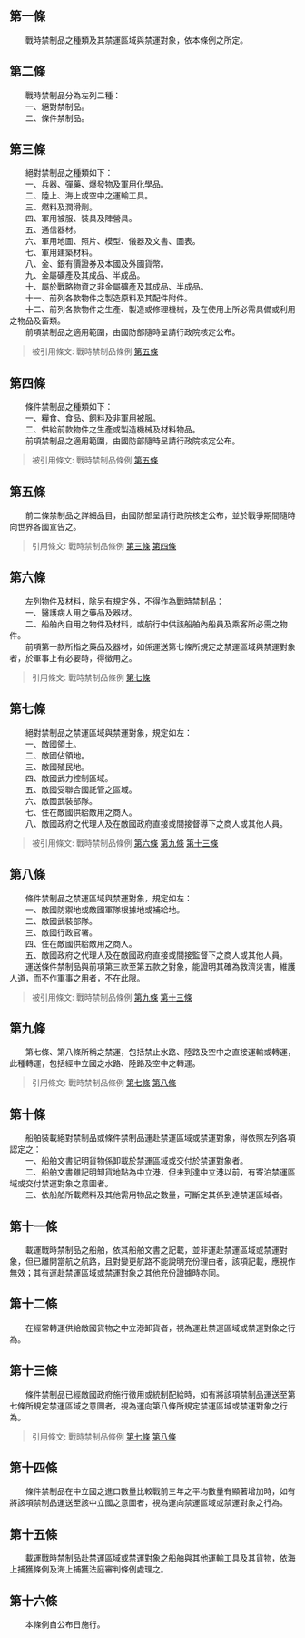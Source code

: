 第一條 
-------
　　戰時禁制品之種類及其禁運區域與禁運對象，依本條例之所定。  


第二條 
-------
　　戰時禁制品分為左列二種：  
　　一、絕對禁制品。  
　　二、條件禁制品。  


第三條 
-------
　　絕對禁制品之種類如下：  
　　一、兵器、彈藥、爆發物及軍用化學品。  
　　二、陸上、海上或空中之運輸工具。  
　　三、燃料及潤滑劑。  
　　四、軍用被服、裝具及陣營具。  
　　五、通信器材。  
　　六、軍用地圖、照片、模型、儀器及文書、圖表。  
　　七、軍用建築材料。  
　　八、金、銀有價證券及本國及外國貨幣。  
　　九、金屬礦產及其成品、半成品。  
　　十、屬於戰略物資之非金屬礦產及其成品、半成品。  
　　十一、前列各款物件之製造原料及其配件附件。  
　　十二、前列各款物件之生產、製造或修理機械，及在使用上所必需具備或利用之物品及畜類。  
　　前項禁制品之適用範圍，由國防部隨時呈請行政院核定公布。  
> 被引用條文: 戰時禁制品條例 [第五條](../../國防退輔/作戰訓練/戰時禁制品條例.md#第五條-)



第四條 
-------
　　條件禁制品之種類如下：  
　　一、糧食、食品、飼料及非軍用被服。  
　　二、供給前款物件之生產或製造機械及材料物品。  
　　前項禁制品之適用範圍，由國防部隨時呈請行政院核定公布。  
> 被引用條文: 戰時禁制品條例 [第五條](../../國防退輔/作戰訓練/戰時禁制品條例.md#第五條-)



第五條 
-------
　　前二條禁制品之詳細品目，由國防部呈請行政院核定公布，並於戰爭期間隨時向世界各國宣告之。  
> 引用條文: 戰時禁制品條例 [第三條](../../國防退輔/作戰訓練/戰時禁制品條例.md#第三條-) [第四條](../../國防退輔/作戰訓練/戰時禁制品條例.md#第四條-)



第六條 
-------
　　左列物件及材料，除另有規定外，不得作為戰時禁制品：  
　　一、醫護病人用之藥品及器材。  
　　二、船舶內自用之物件及材料，或航行中供該船舶內船員及乘客所必需之物件。  
　　前項第一款所指之藥品及器材，如係運送第七條所規定之禁運區域與禁運對象者，於軍事上有必要時，得徵用之。  
> 引用條文: 戰時禁制品條例 [第七條](../../國防退輔/作戰訓練/戰時禁制品條例.md#第七條-)



第七條 
-------
　　絕對禁制品之禁運區域與禁運對象，規定如左：  
　　一、敵國領土。  
　　二、敵國佔領地。  
　　三、敵國殖民地。  
　　四、敵國武力控制區域。  
　　五、敵國受聯合國託管之區域。  
　　六、敵國武裝部隊。  
　　七、住在敵國供給敵用之商人。  
　　八、敵國政府之代理人及在敵國政府直接或間接督導下之商人或其他人員。  
> 被引用條文: 戰時禁制品條例 [第六條](../../國防退輔/作戰訓練/戰時禁制品條例.md#第六條-) [第九條](../../國防退輔/作戰訓練/戰時禁制品條例.md#第九條-) [第十三條](../../國防退輔/作戰訓練/戰時禁制品條例.md#第十三條-)



第八條 
-------
　　條件禁制品之禁運區域與禁運對象，規定如左：  
　　一、敵國防禦地或敵國軍隊根據地或補給地。  
　　二、敵國武裝部隊。  
　　三、敵國行政官署。  
　　四、住在敵國供給敵用之商人。  
　　五、敵國政府之代理人及在敵國政府直接或間接監督下之商人或其他人員。  
　　運送條件禁制品與前項第三款至第五款之對象，能證明其確為救濟災害，維護人道，而不作軍事之用者，不在此限。  
> 被引用條文: 戰時禁制品條例 [第九條](../../國防退輔/作戰訓練/戰時禁制品條例.md#第九條-) [第十三條](../../國防退輔/作戰訓練/戰時禁制品條例.md#第十三條-)



第九條 
-------
　　第七條、第八條所稱之禁運，包括禁止水路、陸路及空中之直接運輸或轉運，此種轉運，包括經中立國之水路、陸路及空中之轉運。  
> 引用條文: 戰時禁制品條例 [第七條](../../國防退輔/作戰訓練/戰時禁制品條例.md#第七條-) [第八條](../../國防退輔/作戰訓練/戰時禁制品條例.md#第八條-)



第十條 
-------
　　船舶裝載絕對禁制品或條件禁制品運赴禁運區域或禁運對象，得依照左列各項認定之：  
　　一、船舶文書記明貨物係卸載於禁運區域或交付於禁運對象者。  
　　二、船舶文書雖記明卸貨地點為中立港，但未到達中立港以前，有寄泊禁運區域或交付禁運對象之意圖者。  
　　三、依船舶所載燃料及其他需用物品之數量，可斷定其係到達禁運區域者。  


第十一條 
---------
　　載運戰時禁制品之船舶，依其船舶文書之記載，並非運赴禁運區域或禁運對象，但已離開當航之航路，且對變更航路不能說明充份理由者，該項記載，應視作無效；其有運赴禁運區域或禁運對象之其他充份證據時亦同。  


第十二條 
---------
　　在經常轉運供給敵國貨物之中立港卸貨者，視為運赴禁運區域或禁運對象之行為。  


第十三條 
---------
　　條件禁制品已經敵國政府施行徵用或統制配給時，如有將該項禁制品運送至第七條所規定禁運區域之意圖者，視為運向第八條所規定禁運區域或禁運對象之行為。  
> 引用條文: 戰時禁制品條例 [第七條](../../國防退輔/作戰訓練/戰時禁制品條例.md#第七條-) [第八條](../../國防退輔/作戰訓練/戰時禁制品條例.md#第八條-)



第十四條 
---------
　　條件禁制品在中立國之進口數量比較戰前三年之平均數量有顯著增加時，如有將該項禁制品運送至該中立國之意圖者，視為運向禁運區域或禁運對象之行為。  


第十五條 
---------
　　載運戰時禁制品赴禁運區域或禁運對象之船舶與其他運輸工具及其貨物，依海上捕獲條例及海上捕獲法庭審判條例處理之。  


第十六條 
---------
　　本條例自公布日施行。
